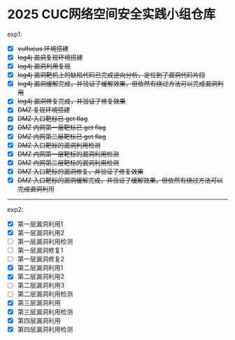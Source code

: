 # 2025 CUC网络空间安全实践小组仓库

exp1:

- [X] ~~vulfocus 环境搭建~~
- [X] ~~log4j 漏洞复现环境搭建~~
- [X] ~~log4j 漏洞利用复现~~
- [X] ~~log4j 漏洞靶机上的缺陷代码已完成逆向分析，定位到了漏洞代码片段~~
- [X] ~~log4j 漏洞缓解完成，并验证了缓解效果，但依然有绕过方法可以完成漏洞利用~~
- [X] ~~log4j 漏洞修复完成，并验证了修复效果~~
- [X] ~~DMZ 复现环境搭建~~
- [X] ~~DMZ 入口靶标已 get flag~~
- [X] ~~DMZ 内网第一层靶标已 get flag~~
- [X] ~~DMZ 内网第二层靶标已 get flag~~
- [X] ~~DMZ 入口靶标的漏洞利用检测~~
- [X] ~~DMZ 内网第一层靶标的漏洞利用检测~~
- [X] ~~DMZ 内网第二层靶标的漏洞利用检测~~
- [X] ~~DMZ 入口靶标的漏洞修复，并验证了修复效果~~
- [X] ~~DMZ 入口靶标的漏洞缓解完成，并验证了缓解效果，但依然有绕过方法可以完成漏洞利~~用

---

exp2:

- [X] 第一层漏洞利用1
- [X] 第一层漏洞利用2
- [ ] 第一层漏洞利用检测
- [ ] 第一层漏洞修复1
- [ ] 第一层漏洞修复2
- [X] 第二层漏洞利用1
- [X] 第二层漏洞利用2
- [ ] 第二层漏洞利用3
- [ ] 第二层漏洞利用检测
- [X] 第三层漏洞利用
- [X] 第三层漏洞利用检测
- [X] 第四层漏洞利用
- [X] 第四层漏洞利用检测
